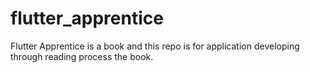 # flutter_apprentice
Flutter Apprentice is a book and this repo is for application developing through reading process the book.
